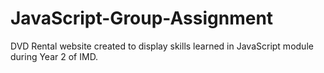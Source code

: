 # JavaScript-Group-Assignment
DVD Rental website created to display skills learned in JavaScript module during Year 2 of IMD.

